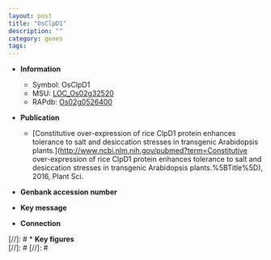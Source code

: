 ```yaml
---
layout: post
title: "OsClpD1"
description: ""
category: genes
tags: 
---
```


* **Information**  
    + Symbol: OsClpD1  
    + MSU: [LOC_Os02g32520](http://rice.plantbiology.msu.edu/cgi-bin/ORF_infopage.cgi?orf=LOC_Os02g32520)  
    + RAPdb: [Os02g0526400](http://rapdb.dna.affrc.go.jp/viewer/gbrowse_details/irgsp1?name=Os02g0526400)  

* **Publication**  
    + [Constitutive over-expression of rice ClpD1 protein enhances tolerance to salt and desiccation stresses in transgenic Arabidopsis plants.](http://www.ncbi.nlm.nih.gov/pubmed?term=Constitutive over-expression of rice ClpD1 protein enhances tolerance to salt and desiccation stresses in transgenic Arabidopsis plants.%5BTitle%5D), 2016, Plant Sci.

* **Genbank accession number**  

* **Key message**  

* **Connection**  

[//]: # * **Key figures**  
[//]: # 
[//]: # 
